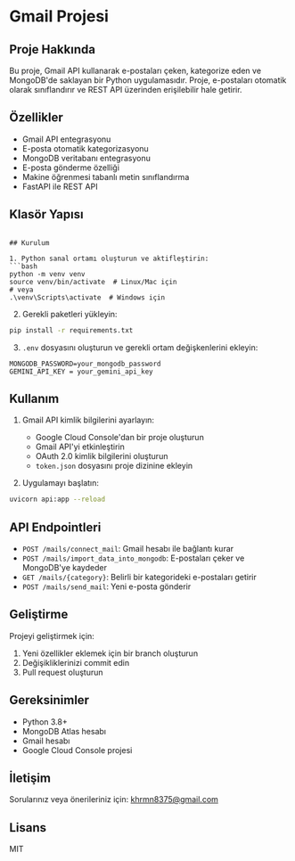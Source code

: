 # Gmail Projesi

## Proje Hakkında

Bu proje, Gmail API kullanarak e-postaları çeken, kategorize eden ve MongoDB'de saklayan bir Python uygulamasıdır. Proje, e-postaları otomatik olarak sınıflandırır ve REST API üzerinden erişilebilir hale getirir.

## Özellikler

- Gmail API entegrasyonu
- E-posta otomatik kategorizasyonu
- MongoDB veritabanı entegrasyonu
- E-posta gönderme özelliği
- Makine öğrenmesi tabanlı metin sınıflandırma
- FastAPI ile REST API

## Klasör Yapısı

```

## Kurulum

1. Python sanal ortamı oluşturun ve aktifleştirin:
```bash
python -m venv venv
source venv/bin/activate  # Linux/Mac için
# veya
.\venv\Scripts\activate  # Windows için
```

2. Gerekli paketleri yükleyin:
```bash
pip install -r requirements.txt
```

3. `.env` dosyasını oluşturun ve gerekli ortam değişkenlerini ekleyin:
```
MONGODB_PASSWORD=your_mongodb_password
GEMINI_API_KEY = your_gemini_api_key

```

## Kullanım

1. Gmail API kimlik bilgilerini ayarlayın:
   - Google Cloud Console'dan bir proje oluşturun
   - Gmail API'yi etkinleştirin
   - OAuth 2.0 kimlik bilgilerini oluşturun
   - `token.json` dosyasını proje dizinine ekleyin

2. Uygulamayı başlatın:
```bash
uvicorn api:app --reload
```

## API Endpointleri

- `POST /mails/connect_mail`: Gmail hesabı ile bağlantı kurar
- `POST /mails/import_data_into_mongodb`: E-postaları çeker ve MongoDB'ye kaydeder
- `GET /mails/{category}`: Belirli bir kategorideki e-postaları getirir
- `POST /mails/send_mail`: Yeni e-posta gönderir

## Geliştirme

Projeyi geliştirmek için:

1. Yeni özellikler eklemek için bir branch oluşturun
2. Değişikliklerinizi commit edin
3. Pull request oluşturun

## Gereksinimler

- Python 3.8+
- MongoDB Atlas hesabı
- Gmail hesabı
- Google Cloud Console projesi

## İletişim

Sorularınız veya önerileriniz için:
[khrmn8375@gmail.com](mailto:khrmn8375@gmail.com)

## Lisans

MIT